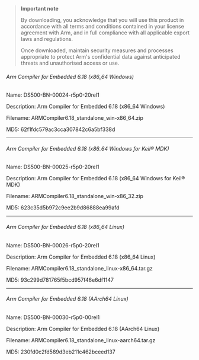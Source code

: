 

> **Important note**
>
> By downloading, you acknowledge that you will use this product in accordance with all terms and conditions contained in your license agreement with Arm, and in full compliance with all applicable export laws and regulations.
>
> Once downloaded, maintain security measures and processes appropriate to protect Arm's confidential data against anticipated threats and unauthorised access or use.



###### Arm Compiler for Embedded 6.18 (x86_64 Windows)

Name: DS500-BN-00024-r5p0-20rel1

Description: Arm Compiler for Embedded 6.18 (x86_64 Windows)

Filename: ARMCompiler6.18_standalone_win-x86_64.zip

MD5: 62f1fdc579ac3cca307842c6a5bf338d



---



###### Arm Compiler for Embedded 6.18 (x86_64 Windows for Keil® MDK)

Name: DS500-BN-00025-r5p0-20rel1

Description: Arm Compiler for Embedded 6.18 (x86_64 Windows for Keil® MDK)

Filename: ARMCompiler6.18_standalone_win-x86_32.zip

MD5: 623c35d5b972c9ee2b9d86888ea99afd



-------



###### Arm Compiler for Embedded 6.18 (x86_64 Linux)

Name: DS500-BN-00026-r5p0-20rel1

Description: Arm Compiler for Embedded 6.18 (x86_64 Linux)

Filename: ARMCompiler6.18_standalone_linux-x86_64.tar.gz

MD5: 93c299d781765f5bcd957f46e6df1147





----------



###### Arm Compiler for Embedded 6.18 (AArch64 Linux)

Name: DS500-BN-00030-r5p0-00rel1

Description: Arm Compiler for Embedded 6.18 (AArch64 Linux)

Filename: ARMCompiler6.18_standalone_linux-aarch64.tar.gz

MD5: 230fd0c2fd589d3eb211c462bceed137